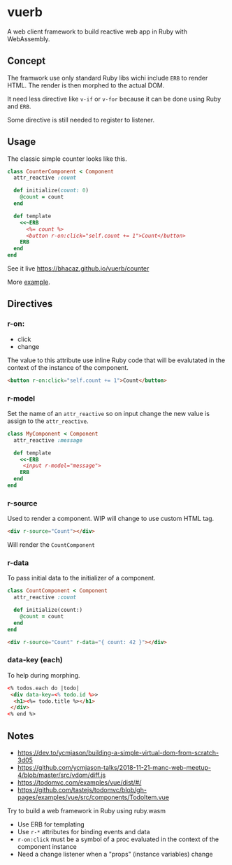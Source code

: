 # vuerb

A web client framework to build reactive web app in Ruby with WebAssembly.

## Concept

The framwork use only standard Ruby libs wichi include `ERB` to render HTML.
The render is then morphed to the actual DOM.

It need less directive like `v-if` or `v-for` because it can be done using Ruby and `ERB`.

Some directive is still needed to register to listener.

## Usage

The classic simple counter looks like this.

```ruby
class CounterComponent < Component
  attr_reactive :count

  def initialize(count: 0)
    @count = count
  end

  def template
    <<~ERB
      <%= count %>
      <button r-on:click="self.count += 1">Count</button>
    ERB
  end
end
```

See it live https://bhacaz.github.io/vuerb/counter

More [example](https://github.com/Bhacaz/vuerb/blob/gh-pages/README.md).

## Directives

### r-on:

- click
- change

The value to this attribute use inline Ruby code that will be evalutated in the context of the
instance of the component.

```html
<button r-on:click="self.count += 1">Count</button>
```

### r-model

Set the name of an `attr_reactive` so on input change the new value is assign to the 
`attr_reactive`.

```ruby
class MyComponent < Component
  attr_reactive :message

  def template
    <<-ERB
     <input r-model="message">
    ERB
  end
end
```


### r-source

Used to render a component. WIP will change to use custom HTML tag.

```html
<div r-source="Count"></div>
```

Will render the `CountComponent`

### r-data

To pass initial data to the initializer of a component.

```ruby
class CountComponent < Component
  attr_reactive :count

  def initialize(count:)
    @count = count
  end
end
```

```html
<div r-source="Count" r-data="{ count: 42 }"></div>
```

### data-key (each)

To help during morphing.

```html
<% todos.each do |todo|
 <div data-key=<% todo.id %>>
  <h1><%= todo.title %></h1>
 </div>
<% end %>
```

## Notes

* https://dev.to/ycmjason/building-a-simple-virtual-dom-from-scratch-3d05
* https://github.com/ycmjason-talks/2018-11-21-manc-web-meetup-4/blob/master/src/vdom/diff.js
* https://todomvc.com/examples/vue/dist/#/
* https://github.com/tastejs/todomvc/blob/gh-pages/examples/vue/src/components/TodoItem.vue

Try to build a web framework in Ruby using ruby.wasm

* Use ERB for templating
* Use `r-*` attributes for binding events and data
* `r-on:click` must be a symbol of a proc evaluated in the context of the component instance
* Need a change listener when a "props" (instance variables) change
